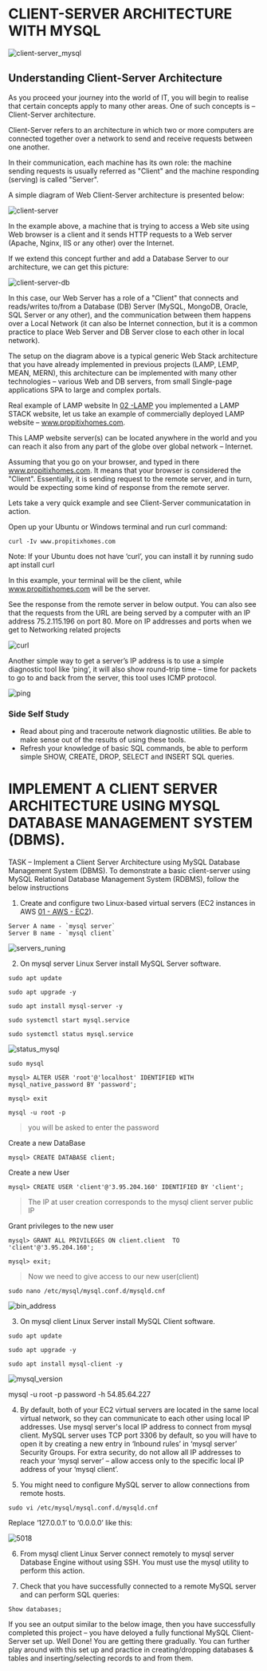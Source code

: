 # CLIENT-SERVER ARCHITECTURE WITH MYSQL

![client-server_mysql](https://github.com/wilfredoha/DevOps-Projects/blob/main/06%20-%20CLIENT-SERVER%20ARCHITECTURE%20WITH%20MYSQL/images/client-server_mysql.png)

## Understanding Client-Server Architecture

As you proceed your journey into the world of IT, you will begin to realise that certain concepts apply to many other areas. One of such concepts is – Client-Server architecture.

Client-Server refers to an architecture in which two or more computers are connected together over a network to send and receive requests between one another.

In their communication, each machine has its own role: the machine sending requests is usually referred as "Client" and the machine responding (serving) is called "Server".

A simple diagram of Web Client-Server architecture is presented below:

![client-server](https://github.com/wilfredoha/DevOps-Projects/blob/main/06%20-%20CLIENT-SERVER%20ARCHITECTURE%20WITH%20MYSQL/images/client_sever.png)

In the example above, a machine that is trying to access a Web site using Web browser is a client and it sends HTTP requests to a Web server (Apache, Nginx, IIS or any other) over the Internet.

If we extend this concept further and add a Database Server to our architecture, we can get this picture:

![client-server-db](https://github.com/wilfredoha/DevOps-Projects/blob/main/06%20-%20CLIENT-SERVER%20ARCHITECTURE%20WITH%20MYSQL/images/client_sever_db.png)

In this case, our Web Server has a role of a "Client" that connects and reads/writes to/from a Database (DB) Server (MySQL, MongoDB, Oracle, SQL Server or any other), and the communication between them happens over a Local Network (it can also be Internet connection, but it is a common practice to place Web Server and DB Server close to each other in local network).

The setup on the diagram above is a typical generic Web Stack architecture that you have already implemented in previous projects (LAMP, LEMP, MEAN, MERN), this architecture can be implemented with many other technologies – various Web and DB servers, from  small Single-page applications SPA to large and complex portals.

Real example of LAMP website
In [02 -LAMP](https://github.com/wilfredoha/DevOps-Projects/tree/main/02%20-%20LAMP) you implemented a LAMP STACK website, let us take an example of commercially deployed LAMP website – www.propitixhomes.com.

This LAMP website server(s) can be located anywhere in the world and you can reach it also from any part of the globe over global network – Internet.

Assuming that you go on your browser, and typed in there www.propitixhomes.com. It means that your browser is considered the "Client".
Essentially, it is sending request to the remote server, and in turn, would be expecting some kind of response from the remote server.

Lets take a very quick example and see Client-Server communicatation in action.

Open up your Ubuntu or Windows terminal and run curl command:

```
curl -Iv www.propitixhomes.com
```

Note: If your Ubuntu does not have ‘curl’, you can install it by running sudo apt install curl

In this example, your terminal will be the client, while www.propitixhomes.com will be the server.

See the response from the remote server in below output. You can also see that the requests from the URL are being served by a computer with an IP address 75.2.115.196 on port 80. More on IP addresses and ports when we get to Networking related projects

![curl](https://github.com/wilfredoha/DevOps-Projects/blob/main/06%20-%20CLIENT-SERVER%20ARCHITECTURE%20WITH%20MYSQL/images/client_sever_curl.png)

Another simple way to get a server’s IP address is to use a simple diagnostic tool like ‘ping’, it will also show round-trip time – time for packets to go to and back from the server, this tool uses ICMP protocol.

![ping](https://github.com/wilfredoha/DevOps-Projects/blob/main/06%20-%20CLIENT-SERVER%20ARCHITECTURE%20WITH%20MYSQL/images/client_sever_ping.png)

### Side Self Study

- Read about ping and traceroute network diagnostic utilities. Be able to make sense out of the results of using these tools.
- Refresh your knowledge of basic SQL commands, be able to perform simple SHOW, CREATE, DROP, SELECT and INSERT SQL queries.

# IMPLEMENT A CLIENT SERVER ARCHITECTURE USING MYSQL DATABASE MANAGEMENT SYSTEM (DBMS).

TASK – Implement a Client Server Architecture using MySQL Database Management System (DBMS).
To demonstrate a basic client-server using MySQL Relational Database Management System (RDBMS), follow the below instructions

1. Create and configure two Linux-based virtual servers (EC2 instances in AWS [01 - AWS - EC2](https://github.com/wilfredoha/DevOps-Projects/tree/main/01%20-%20AWS%20-%20EC2)).

```
Server A name - `mysql server`
Server B name - `mysql client`
```

![servers_runing](https://github.com/wilfredoha/DevOps-Projects/blob/main/06%20-%20CLIENT-SERVER%20ARCHITECTURE%20WITH%20MYSQL/images/servers_runing.png)

2. On mysql server Linux Server install MySQL Server software.

```
sudo apt update
```

```
sudo apt upgrade -y
```

```
sudo apt install mysql-server -y
```

```
sudo systemctl start mysql.service
```

```
sudo systemctl status mysql.service
```

![status_mysql](https://github.com/wilfredoha/DevOps-Projects/blob/main/06%20-%20CLIENT-SERVER%20ARCHITECTURE%20WITH%20MYSQL/images/statsu_mysql.png)

```
sudo mysql
```

```
mysql> ALTER USER 'root'@'localhost' IDENTIFIED WITH mysql_native_password BY 'password';
```

```
mysql> exit
```

```
mysql -u root -p
```

>you will be asked to enter the password

Create a new DataBase

```
mysql> CREATE DATABASE client;
```

Create a new User

```
mysql> CREATE USER 'client'@'3.95.204.160' IDENTIFIED BY 'client';
```

>The IP at user creation corresponds to the mysql client server public IP

Grant privileges to the new user

```
mysql> GRANT ALL PRIVILEGES ON client.client  TO 'client'@'3.95.204.160';
```

```
mysql> exit;
```

> Now we need to give access to our new user(client)

```
sudo nano /etc/mysql/mysql.conf.d/mysqld.cnf
```

![bin_address](https://github.com/wilfredoha/DevOps-Projects/blob/main/06%20-%20CLIENT-SERVER%20ARCHITECTURE%20WITH%20MYSQL/images/bin_address.png)



3. On mysql client Linux Server install MySQL Client software.

```
sudo apt update
```

```
sudo apt upgrade -y
```

```
sudo apt install mysql-client -y
```

![mysql_version](https://github.com/wilfredoha/DevOps-Projects/blob/main/06%20-%20CLIENT-SERVER%20ARCHITECTURE%20WITH%20MYSQL/images/mysql_version.png)

mysql -u root -p password -h 54.85.64.227

4. By default, both of your EC2 virtual servers are located in the same local virtual network, so they can communicate to each other using local IP addresses. Use mysql server's local IP address to connect from mysql client. MySQL server uses TCP port 3306 by default, so you will have to open it by creating a new entry in ‘Inbound rules’ in ‘mysql server’ Security Groups. 
For extra security, do not allow all IP addresses to reach your ‘mysql server’ – allow access only to the specific local IP address of your ‘mysql client’.

5. You might need to configure MySQL server to allow connections from remote hosts.

```
sudo vi /etc/mysql/mysql.conf.d/mysqld.cnf
```

Replace ‘127.0.0.1’ to ‘0.0.0.0’ like this:

![5018](https://user-images.githubusercontent.com/85270361/210136418-f4832b77-89d4-4e65-8287-6e73a338a65a.PNG)


6. From mysql client Linux Server connect remotely to mysql server Database Engine without using SSH. You must use the mysql utility to perform this action.

7. Check that you have successfully connected to a remote MySQL server and can perform SQL queries:

```
Show databases;
```

If you see an output similar to the below image, then you have successfully completed this project – you have deloyed a fully functional MySQL Client-Server set up.
Well Done! You are getting there gradually. You can further play around with this set up and practice in creating/dropping databases & tables and inserting/selecting records to and from them.